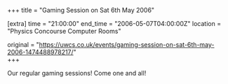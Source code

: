 +++
title = "Gaming Session on Sat 6th May 2006"

[extra]
time = "21:00:00"
end_time = "2006-05-07T04:00:00Z"
location = "Physics Concourse Computer Rooms"

original = "https://uwcs.co.uk/events/gaming-session-on-sat-6th-may-2006-1474488978217/"    
+++

Our regular gaming sessions\! Come one and all\!

